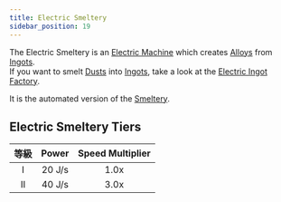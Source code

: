 ```yaml
---
title: Electric Smeltery
sidebar_position: 19
---
```


The Electric Smeltery is an [Electric Machine](Electric-Machines) which creates [Alloys](Ingots#Alloys) from [Ingots](Ingots).  
If you want to smelt [Dusts](Dusts) into [Ingots](Ingots), take a look at the [Electric Ingot Factory](Electric-Ingot-Factory).

It is the automated version of the [Smeltery](Smeltery).

## Electric Smeltery Tiers

| 等級 | Power  | Speed Multiplier |
|:--:|:------:|:----------------:|
| I  | 20 J/s |       1.0x       |
| II | 40 J/s |       3.0x       |
